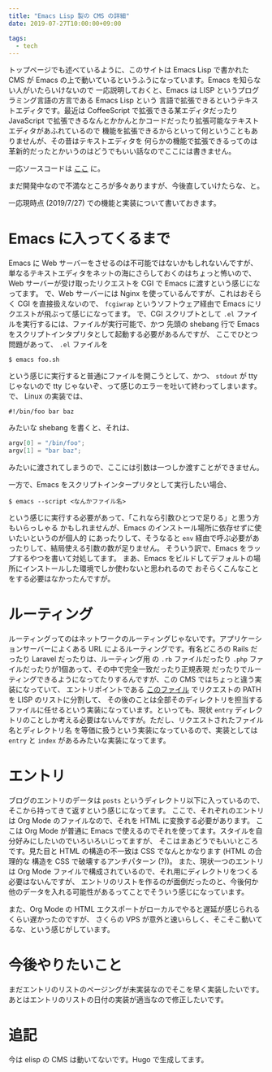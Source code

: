 ```yaml
---
title: "Emacs Lisp 製の CMS の詳細"
date: 2019-07-27T10:00:00+09:00

tags:
  - tech
---
```


トップページでも述べているように、このサイトは Emacs Lisp で書かれた CMS が
Emacs の上で動いているというふうになっています。Emacs を知らない人がいたらいけないので
一応説明しておくと、Emacs は LISP というプログラミング言語の方言である Emacs Lisp という
言語で拡張できるというテキストエディタです。最近は CoffeeScript で拡張できる某エディタだったり
JavaScript で拡張できるなんとかかんとかコードだったり拡張可能なテキストエディタがあふれているので
機能を拡張できるからといって何ということもありませんが、その昔はテキストエディタを
何らかの機能で拡張できるってのは革新的だったとかいうのはどうでもいい話なのでここには書きません。

一応ソースコードは [ここ](https://github.com/kofuk/emacs-cms) に。

まだ開発中なので不満なところが多々ありますが、今後直していけたらな、と。

一応現時点 (2019/7/27) での機能と実装について書いておきます。

# Emacs に入ってくるまで

Emacs に Web サーバーをさせるのは不可能ではないかもしれないんですが、
単なるテキストエディタをネットの海にさらしておくのはちょっと怖いので、
Web サーバーが受け取ったリクエストを CGI で Emacs に渡すという感じになってます。
で、Web サーバーには Nginx を使っているんですが、これはおそらく CGI を直接扱えないので、
`fcgiwrap` というソフトウェア経由で Emacs にリクエストが飛ぶって感じになってます。
で、CGI スクリプトとして `.el` ファイルを実行するには、ファイルが実行可能で、かつ
先頭の shebang 行で Emacs をスクリプトインタプリタとして起動する必要があるんですが、
ここでひとつ問題があって、 `.el` ファイルを

```shell
$ emacs foo.sh
```

という感じに実行すると普通にファイルを開こうとして、かつ、 `stdout` が tty じゃないので
tty じゃないぞ、って感じのエラーを吐いて終わってしまいます。
で、 Linux の実装では、

```shell
#!/bin/foo bar baz
```

みたいな shebang を書くと、それは、

```c
argv[0] = "/bin/foo";
argv[1] = "bar baz";
```

みたいに渡されてしまうので、ここには引数は一つしか渡すことができません。

一方で、Emacs をスクリプトインタープリタとして実行したい場合、

```shell
$ emacs --script <なんかファイル名>
```

という感じに実行する必要があって、「これなら引数ひとつで足りる」と思う方もいらっしゃる
かもしれませんが、Emacs のインストール場所に依存せずに使いたいというのが個人的
にあったりして、そうなると `env` 経由で呼ぶ必要があったりして、結局使える引数の数が足りません。
そういう訳で、Emacs をラップするやつを書いて対処してます。
まあ、Emacs をビルドしてデフォルトの場所にインストールした環境でしか使わないと思われるので
おそらくこんなことをする必要はなかったんですが。

# ルーティング

ルーティングってのはネットワークのルーティングじゃないです。アプリケーションサーバーによくある
URL によるルーティングです。有名どころの Rails だったり Laravel だったりは、ルーティング用
の `.rb` ファイルだったり `.php` ファイルだったりが1個あって、その中で完全一致だったり正規表現
だったりでルーティングできるようになってたりするんですが、この CMS ではちょっと違う実装になっていて、
エントリポイントである [このファイル](https://github.com/kofuk/emacs-cms/blob/c24012dca774b45e9faa7ccad21c3b5536e6e708/index.el)
でリクエストの PATH を LISP のリストに分割して、
その後のことは全部そのディレクトリを担当するファイルに任せるという実装になっています。といっても、現状
`entry` ディレクトリのことしか考える必要はないんですが。ただし、リクエストされたファイル名とディレクトリ名
を等価に扱うという実装になっているので、実装としては `entry` と `index` があるみたいな実装になってます。

# エントリ

ブログのエントリのデータは `posts` というディレクトリ以下に入っているので、そこから持ってきて返すという感じになってます。
ここで、それぞれのエントリは Org Mode のファイルなので、それを HTML に変換する必要があります。
ここは Org Mode が普通に Emacs で使えるのでそれを使ってます。スタイルを自分好みにしたいのでいろいろいじってますが、
そこはまあどうでもいいところです。見た目と HTML の構造の不一致は CSS でなんとかなります (HTML の合理的な
構造を CSS で破壊するアンチパターン (?))。
また、現状一つのエントリは Org Mode ファイルで構成されているので、それ用にディレクトリをつくる必要はないんですが、
エントリのリストを作るのが面倒だったのと、今後何か他のデータを入れる可能性があるってことでそういう感じになっています。

また、Org Mode の HTML エクスポートがローカルでやると遅延が感じられるくらい遅かったのですが、
さくらの VPS が意外と速いらしく、そこそこ動いてるな、という感じがしています。

# 今後やりたいこと

まだエントリのリストのページングが未実装なのでそこを早く実装したいです。
あとはエントリのリストの日付の実装が適当なので修正したいです。


# 追記

今は elisp の CMS は動いてないです。Hugo で生成してます。
